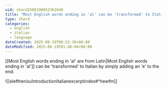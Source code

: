 ```yaml
---
uid: shard2508190052362640
title: "Most English words ending in 'al' can be 'transformed' to Italian by simply adding an 'e' to the end"
type: shard
categories:
  - english
  - italian
  - language
dateCreated: 2025-08-19T00:52:36+08:00
dateModified: 2025-08-19T01:46:04+08:00
---
```

[[Most English words ending in 'al' are from Latin|Most English words ending in 'al']] can be 'transformed' to Italian by simply adding an 'e' to the end.

![[eleftheriouIntroductionItalianexcerptindex#^hewfm]]